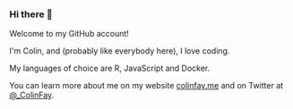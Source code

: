 ### Hi there 👋

Welcome to my GitHub account!

I'm Colin, and (probably like everybody here), I love coding. 

My languages of choice are R, JavaScript and Docker.

You can learn more about me on my website [colinfay.me](https://colinfay.me) and on Twitter at [@_ColinFay](https://twitter.com/_ColinFay).

<!--
**ColinFay/colinfay** is a ✨ _special_ ✨ repository because its `README.md` (this file) appears on your GitHub profile.

Here are some ideas to get you started:

- 🔭 I’m currently working on ...
- 🌱 I’m currently learning ...
- 👯 I’m looking to collaborate on ...
- 🤔 I’m looking for help with ...
- 💬 Ask me about ...
- 📫 How to reach me: ...
- 😄 Pronouns: ...
- ⚡ Fun fact: ...
-->
